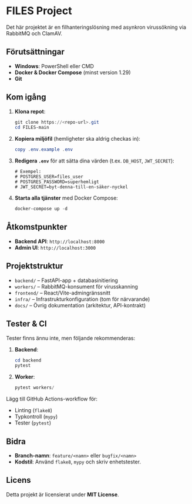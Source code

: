 # FILES Project

Det här projektet är en filhanteringslösning med asynkron virus­sökning via RabbitMQ och ClamAV.

<!-- Sektion: Förutsättningar -->

## Förutsättningar

* **Windows**: PowerShell eller CMD
* **Docker & Docker Compose** (minst version 1.29)
* **Git**

<!-- Sektion: Klona & konfigurera miljö -->

## Kom igång

1. **Klona repot**:

   ```powershell
   git clone https://<repo-url>.git
   cd FILES-main
   ```
2. **Kopiera miljöfil** (hemligheter ska aldrig checkas in):

   ```powershell
   copy .env.example .env
   ```
3. **Redigera `.env`** för att sätta dina värden (t.ex. `DB_HOST`, `JWT_SECRET`):

   ```text
   # Exempel:
   # POSTGRES_USER=files_user
   # POSTGRES_PASSWORD=superhemligt
   # JWT_SECRET=byt-denna-till-en-säker-nyckel
   ```
4. **Starta alla tjänster** med Docker Compose:

   ```powershell
   docker-compose up -d
   ```

<!-- Sektion: Åtkomstpunkter -->

## Åtkomstpunkter

* **Backend API**: `http://localhost:8000`
* **Admin UI**: `http://localhost:3000`

<!-- Sektion: Projektstruktur för snabb överblick -->

## Projektstruktur

* `backend/` – FastAPI-app + databasinitiering
* `workers/` – RabbitMQ-konsument för virus­skanning
* `frontend/` – React/Vite-admin­gränssnitt
* `infra/` – Infrastruktur­konfiguration (tom för närvarande)
* `docs/` – Övrig dokumentation (arkitektur, API-kontrakt)

<!-- Sektion: Tester och kodkvalitet -->

## Tester & CI

Tester finns ännu inte, men följande rekommenderas:

1. **Backend**:

   ```powershell
   cd backend
   pytest
   ```
2. **Worker**:

   ```powershell
   pytest workers/
   ```

Lägg till GitHub Actions-workflow för:

* Linting (`flake8`)
* Typkontroll (`mypy`)
* Tester (`pytest`)

<!-- Sektion: Bidra -->

## Bidra

* **Branch-namn**: `feature/<namn>` eller `bugfix/<namn>`
* **Kodstil**: Använd `flake8`, `mypy` och skriv enhetstester.

<!-- Sektion: Licens -->

## Licens

Detta projekt är licensierat under **MIT License**.
